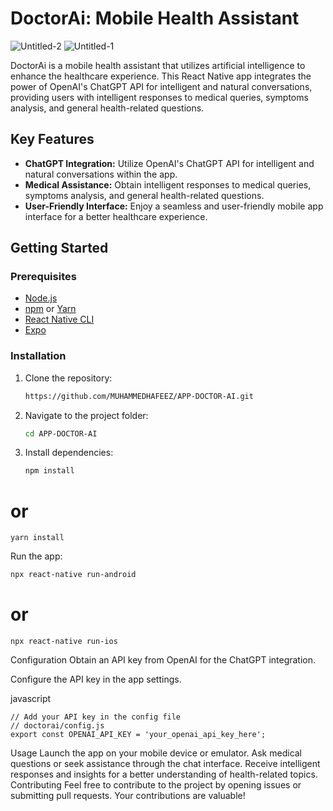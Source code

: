 
# DoctorAi: Mobile Health Assistant
 ![Untitled-2](https://github.com/MUHAMMEDHAFEEZ/APP-DOCTOR-AI/assets/125500179/1ebc0613-6fc8-4962-a9ab-e9aa683745bb) ![Untitled-1](https://github.com/MUHAMMEDHAFEEZ/APP-DOCTOR-AI/assets/125500179/29208f2e-bffc-411d-a048-6671e3b3a53d)




DoctorAi is a mobile health assistant that utilizes artificial intelligence to enhance the healthcare experience. This React Native app integrates the power of OpenAI's ChatGPT API for intelligent and natural conversations, providing users with intelligent responses to medical queries, symptoms analysis, and general health-related questions.

## Key Features

- **ChatGPT Integration:** Utilize OpenAI's ChatGPT API for intelligent and natural conversations within the app.
- **Medical Assistance:** Obtain intelligent responses to medical queries, symptoms analysis, and general health-related questions.
- **User-Friendly Interface:** Enjoy a seamless and user-friendly mobile app interface for a better healthcare experience.

## Getting Started

### Prerequisites

- [Node.js](https://nodejs.org/)
- [npm](https://www.npmjs.com/) or [Yarn](https://yarnpkg.com/)
- [React Native CLI](https://reactnative.dev/docs/environment-setup)
- [Expo]([https://reactnative.dev/docs/environment-setup](https://expo.dev/))

### Installation

1. Clone the repository:

   ```bash
   https://github.com/MUHAMMEDHAFEEZ/APP-DOCTOR-AI.git

2. Navigate to the project folder:

   ```bash
   cd APP-DOCTOR-AI
   ```
3. Install dependencies:

   ```bash
   npm install
   ```

# or
   ```
   yarn install
   ```
Run the app:


```bash
npx react-native run-android
```
# or
```
npx react-native run-ios
```
Configuration
Obtain an API key from OpenAI for the ChatGPT integration.

Configure the API key in the app settings.

javascript

```
// Add your API key in the config file
// doctorai/config.js
export const OPENAI_API_KEY = 'your_openai_api_key_here';
```
Usage
Launch the app on your mobile device or emulator.
Ask medical questions or seek assistance through the chat interface.
Receive intelligent responses and insights for a better understanding of health-related topics.
Contributing
Feel free to contribute to the project by opening issues or submitting pull requests. Your contributions are valuable!
